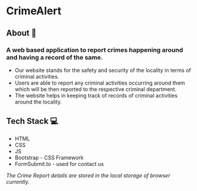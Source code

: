 # CrimeAlert

## About 🚨

### A web based application to report crimes happening around and having a record of the same.

- Our website stands for the safety and security of the locality in terms of criminal activities. 
- Users are able to report any criminal activities occurring around them which will be then reported to the respective criminal department.
- The website helps in keeping track of records of criminal activities around the locality. 



## Tech Stack 💻

- HTML
- CSS
- JS
- Bootstrap - CSS Framework
- FormSubmit.to - used for contact us

*The Crime Report details are stored in the local storage of browser currently.* 


